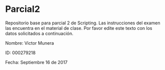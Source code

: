 ﻿# Parcial2

Repositorio base para parcial 2 de Scripting. Las instrucciones del examen las encuentra en el material de clase. Por favor edite este texto con los datos solicitados a continuación.

Nombre: Victor Munera 

ID: 000279218 

Fecha: Septiembre 16 de 2017
